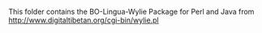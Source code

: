 This folder contains the BO-Lingua-Wylie Package for Perl and Java from http://www.digitaltibetan.org/cgi-bin/wylie.pl